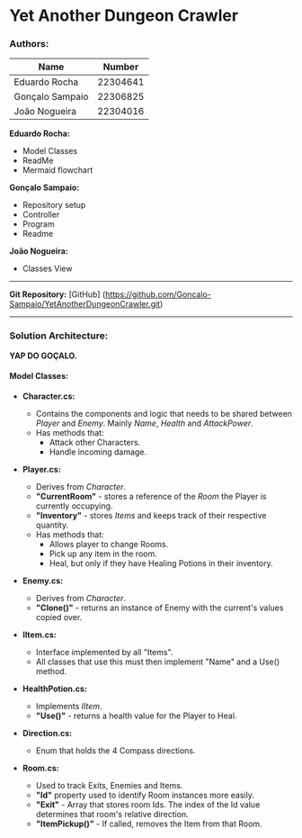 # Yet Another Dungeon Crawler

### **Authors:**

| Name | Number |
| - | - |
| Eduardo Rocha | 22304641|
| Gonçalo Sampaio | 22306825 |
| João Nogueira | 22304016 |

**Eduardo Rocha:**
 - Model Classes
 - ReadMe
 - Mermaid flowchart

**Gonçalo Sampaio:**
 - Repository setup
 - Controller
 - Program
 - Readme

**João Nogueira:**
 - Classes View
---

**Git Repository:** [GitHub] (https://github.com/Goncalo-Sampaio/YetAnotherDungeonCrawler.git)

---
### **Solution Architecture:**

**YAP DO GOÇALO.**

#### **Model Classes:**
- **Character.cs:**
  - Contains the components and logic that needs to be shared between *Player* and *Enemy*. Mainly *Name*, *Health* and *AttackPower*.
  - Has methods that:
    - Attack other Characters.
    - Handle incoming damage.

- **Player.cs:**
  - Derives from *Character*.
  - **"CurrentRoom"** - stores a reference of the *Room* the Player is currently occupying.
  - **"Inventory"** - stores *Items* and keeps track of their respective quantity.
  - Has methods that:
    - Allows player to change Rooms.
    - Pick up any item in the room.
    - Heal, but only if they have Healing Potions in their inventory.

- **Enemy.cs:**
  - Derives from *Character*.
  - **"Clone()"** - returns an instance of Enemy with the current's values copied over.

- **IItem.cs:**
  - Interface implemented by all "Items".
  - All classes that use this must then implement "Name" and a Use() method.
  
- **HealthPotion.cs:**
  - Implements *IItem*.
  - **"Use()"** - returns a health value for the Player to Heal.


- **Direction.cs:**
  - Enum that holds the 4 Compass directions.

- **Room.cs:**
  - Used to track Exits, Enemies and Items.
  - **"Id"** property used to identify Room instances more easily.
  - **"Exit"** - Array that stores room Ids. The index of the Id value determines that room's relative direction.
  - **"ItemPickup()"** - If called, removes the Item from that Room.